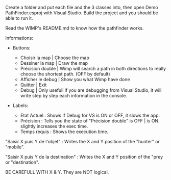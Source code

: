 Create a folder and put each file and the 3 classes into, then open Demo PathFinder.csproj with Visual Studio.
Build the project and you should be able to run it.

Read the WIMP's README.md to know how the pathfinder works.

Informations:

- Buttons:
    - Choisir la map | Choose the map
    - Dessiner la map | Draw the map
    - Précision double | Wimp will search a path in both directions to really choose the shortest path. (OFF by default)
    - Afficher le debug | Show you what Wimp have done
    - Quitter | Exit
    - Debug | Only usefull if you are debugging from Visual Studio, it will write step by step each information in the console.

- Labels:
    - Etat Actuel : Shows if Debug for VS is ON or OFF, it slows the app.
    - Précision : Tells you the state of "Précision double" <normal> is OFF | <double> is ON. slightly increases the exec time.
    - Temps requis : Shows the execution time.

"Saisir X puis Y de l'objet" : Writes the X and Y position of the "hunter" or "mobile".

"Saisir X puis Y de la destination" : Writes the X and Y position of the "prey or "destination".

BE CAREFULL WITH X & Y. They are NOT logical.

